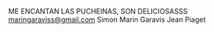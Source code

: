 ME ENCANTAN LAS PUCHEINAS, SON DELICIOSASSS
maringaraviss@gmail.com
Simon Marin Garavis
Jean Piaget
